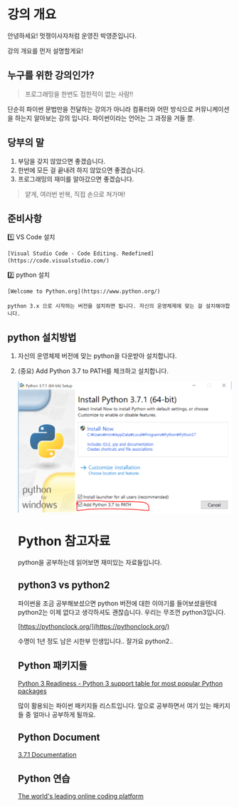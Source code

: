 # 강의 개요

안녕하세요! 멋쟁이사자처럼 운영진 박영준입니다.

강의 개요를 먼저 설명할게요!

## 누구를 위한 강의인가?

> 프로그래밍을 한번도 접한적이 없는 사람!!

단순히 파이썬 문법만을 전달하는 강의가 아니라 컴퓨터와 어떤 방식으로 커뮤니케이션을 하는지 알아보는 강의 입니다. 파이썬이라는 언어는 그 과정을 거들 뿐.

## 당부의 말

1. 부담을 갖지 않았으면 좋겠습니다.
2. 한번에 모든 걸 끝내려 하지 않았으면 좋겠습니다.
3. 프로그래밍의 재미를 알아갔으면 좋겠습니다.

> 얕게, 여러번 반복, 직접 손으로 쳐가며!

## 준비사항

1️⃣ VS Code 설치

    [Visual Studio Code - Code Editing. Redefined](https://code.visualstudio.com/)

2️⃣ python 설치

    [Welcome to Python.org](https://www.python.org/)

    python 3.x 으로 시작하는 버전을 설치하면 됩니다. 자신의 운영체제에 맞는 걸 설치해야합니다.

## python 설치방법

1. 자신의 운영체제 버전에 맞는 python을 다운받아 설치합니다.
2. (중요) Add Python 3.7 to PATH를 체크하고 설치합니다.

    ![img](./img/0.python-version.png)

    # Python 참고자료

    python을 공부하는데 읽어보면 재미있는 자료들입니다.

    ## python3 vs python2

    파이썬을 조금 공부해보셨으면 python 버전에 대한 이야기를 들어보셨을텐데 python2는 이제 없다고 생각하셔도 괜찮습니다. 우리는 무조껀 python3입니다.

    [https://pythonclock.org/](https://pythonclock.org/)

    수명이 1년 정도 남은 시한부 인생입니다.. 잘가요 python2..

    ## Python 패키지들

    [Python 3 Readiness - Python 3 support table for most popular Python packages](http://py3readiness.org/)

    많이 활용되는 파이썬 패키지들 리스트입니다. 앞으로 공부하면서 여기 있는 패키지들 중 얼마나 공부하게 될까요.

    ## Python Document

    [3.7.1 Documentation](https://docs.python.org/3/)

    ## Python 연습

    [The world's leading online coding platform](https://repl.it/)
